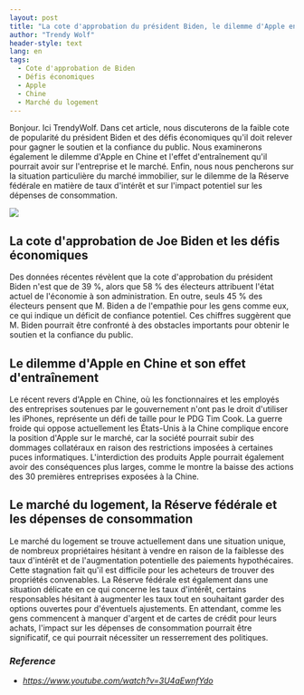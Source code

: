 ```yaml
---
layout: post
title: "La cote d'approbation du président Biden, le dilemme d'Apple en Chine et l'impact du marché immobilier sur les dépenses de consommation"
author: "Trendy Wolf"
header-style: text
lang: en
tags:
  - Cote d'approbation de Biden
  - Défis économiques
  - Apple
  - Chine
  - Marché du logement
---
```


Bonjour. Ici TrendyWolf. Dans cet article, nous discuterons de la faible cote de popularité du président Biden et des défis économiques qu'il doit relever pour gagner le soutien et la confiance du public. Nous examinerons également le dilemme d'Apple en Chine et l'effet d'entraînement qu'il pourrait avoir sur l'entreprise et le marché. Enfin, nous nous pencherons sur la situation particulière du marché immobilier, sur le dilemme de la Réserve fédérale en matière de taux d'intérêt et sur l'impact potentiel sur les dépenses de consommation.

<img
    src="https://i.ytimg.com/vi/3U4aEwnfYdo/hqdefault.jpg"
/>


## La cote d'approbation de Joe Biden et les défis économiques
Des données récentes révèlent que la cote d'approbation du président Biden n'est que de 39 %, alors que 58 % des électeurs attribuent l'état actuel de l'économie à son administration. En outre, seuls 45 % des électeurs pensent que M. Biden a de l'empathie pour les gens comme eux, ce qui indique un déficit de confiance potentiel. Ces chiffres suggèrent que M. Biden pourrait être confronté à des obstacles importants pour obtenir le soutien et la confiance du public.

## Le dilemme d'Apple en Chine et son effet d'entraînement
Le récent revers d'Apple en Chine, où les fonctionnaires et les employés des entreprises soutenues par le gouvernement n'ont pas le droit d'utiliser les iPhones, représente un défi de taille pour le PDG Tim Cook. La guerre froide qui oppose actuellement les États-Unis à la Chine complique encore la position d'Apple sur le marché, car la société pourrait subir des dommages collatéraux en raison des restrictions imposées à certaines puces informatiques. L'interdiction des produits Apple pourrait également avoir des conséquences plus larges, comme le montre la baisse des actions des 30 premières entreprises exposées à la Chine.

## Le marché du logement, la Réserve fédérale et les dépenses de consommation
Le marché du logement se trouve actuellement dans une situation unique, de nombreux propriétaires hésitant à vendre en raison de la faiblesse des taux d'intérêt et de l'augmentation potentielle des paiements hypothécaires. Cette stagnation fait qu'il est difficile pour les acheteurs de trouver des propriétés convenables. La Réserve fédérale est également dans une situation délicate en ce qui concerne les taux d'intérêt, certains responsables hésitant à augmenter les taux tout en souhaitant garder des options ouvertes pour d'éventuels ajustements. En attendant, comme les gens commencent à manquer d'argent et de cartes de crédit pour leurs achats, l'impact sur les dépenses de consommation pourrait être significatif, ce qui pourrait nécessiter un resserrement des politiques.


### _Reference_
- _https://www.youtube.com/watch?v=3U4aEwnfYdo_

